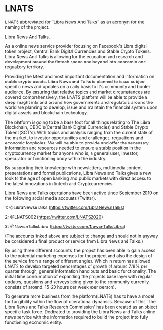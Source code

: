 # LNATS
LNATS abbreviated for "Libra News And Talks" as an acronym for the naming of the project.


Libra News And Talks. 

As a online news service provider focusing on Facebook's Libra digital token project, Central Bank Digital Currencies and Stable Crypto Tokens. Libra News And Talks is allowing for the education and research and development around the fintech space and beyond into economic and regualtory territory. 
  
Providing the latest and most important documentation and information on stable crypto assets. Libra News and Talks is planned to issue subject specific news and updates on a daily basis to it's community and border audience. By ensuring that relative topics and market circumstances are covered comprehensively, the LNATS platform will be able to provide a deep insight into and around how governments and regulators around the world are planning to develop, issue and maintain the financial system upon digital assets and blockchain technology.

The platform is going to be a base foot for all things relating to The Libra Blockchain, CBDC's(Central Bank Digital Currencies) and Stable Crypto Tokens(SCT's). With topics and analysis ranging from the current state of the market, to investor opportunities and challenges, regualtions and economic loopholes. We will be able to provide and offer the necessary information and resources needed to ensure a stable position in the cryptocurrency market for anyone who is, a general user, investor, speculator or functioning body within the industry. 

By supporting their knowledge with newsletters, multimedia content presentations and formal publications, Libra News and Talks gives a new look to the age of open banking and public markets with direct access to the latest innovations in fintech and Cryptocurrencies.

Libra News and Talks opertaions have been active since September 2019 on the following social media accounts (Twitter). 

1: @LibraNewsnTalks (https://twitter.com/LibraNewsnTalks)

2: @LNATS002 (https://twitter.com/LNATS2020)

3: @NewsnTalksLibra (https://twitter.com/NewsnTalksLibra)

(The accounts linked above are subject to change and should not in anyway be considered a final product or service from Libra News and Talks.)

By using three different accounts, the project has been able to gain access to the potential marketing expenses for the project and also the design of the service from a range of different angles. Which in return has allowed LNATS to develop targeted pencentages of growth of around 7/8% per quarter through, general information hand outs and basic functionality. The initial time consumption of expanding the projects base layer with regular updates, questions and serveys being given to the community currently consists of around, 15-20 hours per week (per person).

To generate more business from the platform(LNATS) has to have a model for fungibility within the flow of operational dynamics. Because of this 'The Libra News and Talks Research Commission' has been created as an object specific task force. Dedicated to providing the Libra News and Talks online news service with the information required to build the project into fully functioning economic entity.
